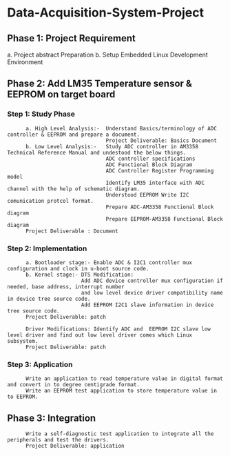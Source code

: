 # Data-Acquisition-System-Project

## Phase 1: Project Requirement
  a. Project abstract Preparation
  b. Setup Embedded Linux Development Environment

## Phase 2: Add LM35 Temperature sensor & EEPROM on target board
###  Step 1: Study Phase
          a. High Level Analysis:-  Understand Basics/terminology of ADC controller & EEPROM and prepare a document.
                                    Project Deliverable: Basics Document
          b. Low Level Analysis:-   Study ADC controller in AM3358 Technical Reference Manual and undestood the below things.
                                    ADC controller specifications
                                    ADC Functional Block Diagram
                                    ADC Controller Register Programming model
                                    Identify LM35 interface with ADC channel with the help of schematic diagram.
                                    Understood EEPROM Write I2C comunication protcol format.
                                    Prepare ADC-AM3358 Functional Block diagram
                                    Prepare EEPROM-AM3358 Functional Block diagram
          Project Deliverable : Document
###  Step 2: Implementation
          a. Bootloader stage:- Enable ADC & I2C1 controller mux configuration and clock in u-boot source code.
          b. Kernel stage:- DTS Modification:
                            Add ADC device controller mux configuration if needed, base address, interrupt number 
                            and low level device driver compatibility name in device tree source code. 
                            Add EEPROM I2C1 slave information in device tree source code.
          Project Deliverable: patch
          
          Driver Modifications: Identify ADC and  EEPROM I2C slave low level driver and find out low level driver comes which Linux subsystem. 
          Project Deliverable: patch
  
###  Step 3: Application

          Write an application to read temperature value in digital format and convert in to degree centigrade format.
          Write an EEPROM test application to store temperature value in to EEPROM.

## Phase 3: Integration

          Write a self-diagnostic test application to integrate all the peripherals and test the drivers.
          Project Deliverable: application
